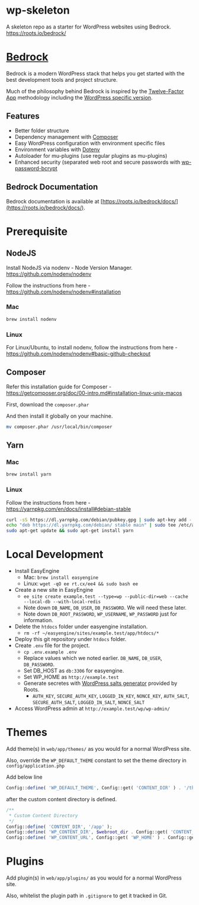 # wp-skeleton
A skeleton repo as a starter for WordPress websites using Bedrock. https://roots.io/bedrock/

# [Bedrock](https://roots.io/bedrock/)

Bedrock is a modern WordPress stack that helps you get started with the best development tools and project structure.

Much of the philosophy behind Bedrock is inspired by the [Twelve-Factor App](http://12factor.net/) methodology including the [WordPress specific version](https://roots.io/twelve-factor-wordpress/).

## Features

* Better folder structure
* Dependency management with [Composer](https://getcomposer.org)
* Easy WordPress configuration with environment specific files
* Environment variables with [Dotenv](https://github.com/vlucas/phpdotenv)
* Autoloader for mu-plugins (use regular plugins as mu-plugins)
* Enhanced security (separated web root and secure passwords with [wp-password-bcrypt](https://github.com/roots/wp-password-bcrypt)

## Bedrock Documentation

Bedrock documentation is available at [https://roots.io/bedrock/docs/](https://roots.io/bedrock/docs/).

# Prerequisite

## NodeJS

Install NodeJS via nodenv - Node Version Manager. https://github.com/nodenv/nodenv

Follow the instructions from here - https://github.com/nodenv/nodenv#installation

### Mac

```bash
brew install nodenv
```

### Linux

For Linux/Ubuntu, to install nodenv, follow the instructions from here - https://github.com/nodenv/nodenv#basic-github-checkout

## Composer

Refer this installation guide for Composer - https://getcomposer.org/doc/00-intro.md#installation-linux-unix-macos

First, download the `composer.phar`

And then install it globally on your machine.

```bash
mv composer.phar /usr/local/bin/composer
```

## Yarn

### Mac

```bash
brew install yarn
```

### Linux

Follow the instructions from here - https://yarnpkg.com/en/docs/install#debian-stable

```bash
curl -sS https://dl.yarnpkg.com/debian/pubkey.gpg | sudo apt-key add -
echo "deb https://dl.yarnpkg.com/debian/ stable main" | sudo tee /etc/apt/sources.list.d/yarn.list
sudo apt-get update && sudo apt-get install yarn
```

# Local Development

- Install EasyEngine
    - Mac: `brew install easyengine`
	- Linux: `wget -qO ee rt.cx/ee4 && sudo bash ee`
- Create a new site in EasyEngine
    - `ee site create example.test --type=wp --public-dir=web --cache --local-db --with-local-redis`
    - Note down `DB_NAME`, `DB_USER`, `DB_PASSWORD`. We will need these later.
    - Note down `DB_ROOT_PASSWORD`, `WP_USERNAME`, `WP_PASSWORD` just for information.
- Delete the `htdocs` folder under easyengine installation.
    - `rm -rf ~/easyengine/sites/example.test/app/htdocs/*`
- Deploy this git repository under `htdocs` folder.
- Create `.env` file for the project.
    - `cp .env.example .env`
    - Replace values which we noted earlier. `DB_NAME`, `DB_USER`, `DB_PASSWORD`.
    - Set DB_HOST as `db:3306` for easyengine.
	- Set WP_HOME as `http://example.test`
	- Generate secretes with [WordPress salts generator](https://roots.io/salts.html) provided by Roots.
		- `AUTH_KEY`, `SECURE_AUTH_KEY`, `LOGGED_IN_KEY`, `NONCE_KEY`, `AUTH_SALT`, `SECURE_AUTH_SALT`, `LOGGED_IN_SALT`, `NONCE_SALT`
- Access WordPress admin at `http://example.test/wp/wp-admin/`

# Themes

Add theme(s) in `web/app/themes/` as you would for a normal WordPress site.

Also, override the `WP_DEFAULT_THEME` constant to set the theme directory in `config/application.php`

Add below line

```php
Config::define( 'WP_DEFAULT_THEME', Config::get( 'CONTENT_DIR' ) . '/themes' );
```

after the custom content directory is defined.

```php
/**
 * Custom Content Directory
 */
Config::define( 'CONTENT_DIR', '/app' );
Config::define( 'WP_CONTENT_DIR', $webroot_dir . Config::get( 'CONTENT_DIR' ) );
Config::define( 'WP_CONTENT_URL', Config::get( 'WP_HOME' ) . Config::get( 'CONTENT_DIR' ) );
```

# Plugins

Add plugin(s) in `web/app/plugins/` as you would for a normal WordPress site.

Also, whitelist the plugin path in `.gitignore` to get it tracked in Git.
